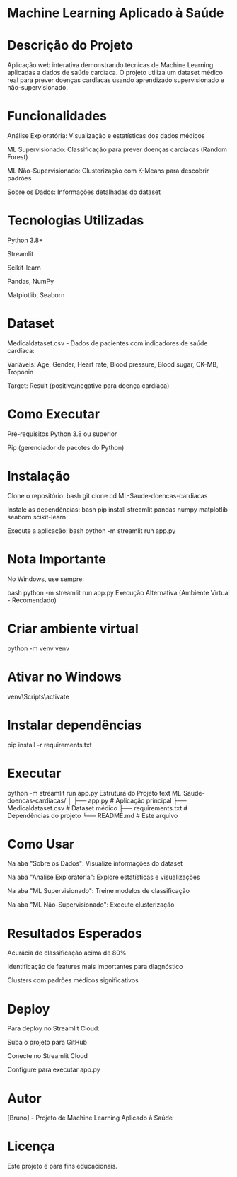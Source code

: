 # Machine Learning Aplicado à Saúde

# Descrição do Projeto
Aplicação web interativa demonstrando técnicas de Machine Learning aplicadas a dados de saúde cardíaca. O projeto utiliza um dataset médico real para prever doenças cardíacas usando aprendizado supervisionado e não-supervisionado.

# Funcionalidades

Análise Exploratória: Visualização e estatísticas dos dados médicos

ML Supervisionado: Classificação para prever doenças cardíacas (Random Forest)

ML Não-Supervisionado: Clusterização com K-Means para descobrir padrões

Sobre os Dados: Informações detalhadas do dataset

# Tecnologias Utilizadas

Python 3.8+

Streamlit

Scikit-learn

Pandas, NumPy

Matplotlib, Seaborn

# Dataset

Medicaldataset.csv - Dados de pacientes com indicadores de saúde cardíaca:

Variáveis: Age, Gender, Heart rate, Blood pressure, Blood sugar, CK-MB, Troponin

Target: Result (positive/negative para doença cardíaca)

# Como Executar

Pré-requisitos
Python 3.8 ou superior

Pip (gerenciador de pacotes do Python)

# Instalação
Clone o repositório:
bash
git clone <seu-repositorio>
cd ML-Saude-doencas-cardiacas

Instale as dependências:
bash
pip install streamlit pandas numpy matplotlib seaborn scikit-learn

Execute a aplicação:
bash
python -m streamlit run app.py

# Nota Importante

No Windows, use sempre:

bash
python -m streamlit run app.py
Execução Alternativa (Ambiente Virtual - Recomendado)


# Criar ambiente virtual

python -m venv venv

# Ativar no Windows

venv\Scripts\activate

# Instalar dependências

pip install -r requirements.txt

# Executar

python -m streamlit run app.py
  Estrutura do Projeto
text
ML-Saude-doencas-cardiacas/
│
├── app.py                 # Aplicação principal
├── Medicaldataset.csv     # Dataset médico
├── requirements.txt       # Dependências do projeto
└── README.md             # Este arquivo

# Como Usar

Na aba "Sobre os Dados": Visualize informações do dataset

Na aba "Análise Exploratória": Explore estatísticas e visualizações

Na aba "ML Supervisionado": Treine modelos de classificação

Na aba "ML Não-Supervisionado": Execute clusterização

# Resultados Esperados

Acurácia de classificação acima de 80%

Identificação de features mais importantes para diagnóstico

Clusters com padrões médicos significativos

# Deploy

Para deploy no Streamlit Cloud:

Suba o projeto para GitHub

Conecte no Streamlit Cloud

Configure para executar app.py

# Autor

[Bruno] - Projeto de Machine Learning Aplicado à Saúde

# Licença

Este projeto é para fins educacionais.